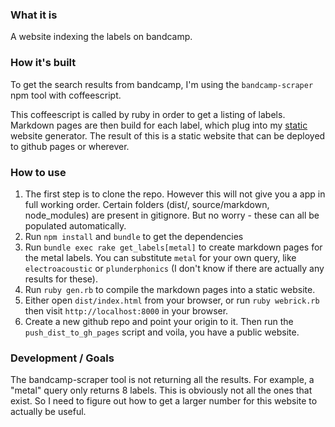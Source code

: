### What it is

A website indexing the labels on bandcamp.

### How it's built

To get the search results from bandcamp, I'm using the `bandcamp-scraper` npm tool
with coffeescript.

This coffeescript is called by ruby in order to get a listing of labels.
Markdown pages are then build for each label, which plug into my
[static](http://github.com/maxpleaner/static) website generator.
The result of this is a static website that can be deployed to github pages or
wherever. 

### How to use

1. The first step is to clone the repo. However this will not give you a app in
full working order. Certain folders (dist/, source/markdown, node_modules) are
present in gitignore. But no worry - these can all be populated automatically.
2. Run `npm install` and `bundle` to get the dependencies
3. Run `bundle exec rake get_labels[metal]` to create markdown pages for the metal
labels. You can substitute `metal` for your own query, like `electroacoustic` or
`plunderphonics` (I don't know if there are actually any results for these). 
4. Run `ruby gen.rb` to compile the markdown pages into a static website.
5. Either open `dist/index.html` from your browser, or run `ruby webrick.rb` then
visit `http://localhost:8000` in your browser.
6. Create a new github repo and point your origin to it. Then run the `push_dist_to_gh_pages`
script and voila, you have a public website. 

### Development / Goals

The bandcamp-scraper tool is not returning all the results. For example, a "metal"
query only returns 8 labels. This is obviously not all the ones that exist. So I need
to figure out how to get a larger number for this website to actually be useful. 
